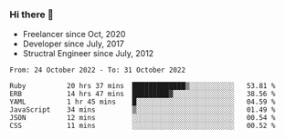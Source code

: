 ### Hi there 👋

- Freelancer since Oct, 2020
- Developer since July, 2017
- Structral Engineer since July, 2012

<!--START_SECTION:waka-->

```text
From: 24 October 2022 - To: 31 October 2022

Ruby          20 hrs 37 mins  █████████████▒░░░░░░░░░░░   53.81 %
ERB           14 hrs 47 mins  █████████▓░░░░░░░░░░░░░░░   38.56 %
YAML          1 hr 45 mins    █░░░░░░░░░░░░░░░░░░░░░░░░   04.59 %
JavaScript    34 mins         ▒░░░░░░░░░░░░░░░░░░░░░░░░   01.49 %
JSON          12 mins         ░░░░░░░░░░░░░░░░░░░░░░░░░   00.54 %
CSS           11 mins         ░░░░░░░░░░░░░░░░░░░░░░░░░   00.52 %
```

<!--END_SECTION:waka-->

